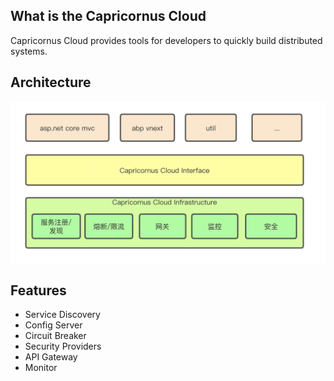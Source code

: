 ## What is the Capricornus Cloud
Capricornus Cloud provides tools for developers to quickly build distributed systems.

## Architecture
![Architecture](../static/images/draft.png)

## Features
- Service Discovery
- Config Server
- Circuit Breaker
- Security Providers
- API Gateway
- Monitor
